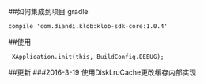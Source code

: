 
##如何集成到项目
gradle

    compile 'com.diandi.klob:klob-sdk-core:1.0.4'

##使用
   
     XApplication.init(this, BuildConfig.DEBUG);

##更新
###2016-3-19
使用DiskLruCache更改缓存内部实现
